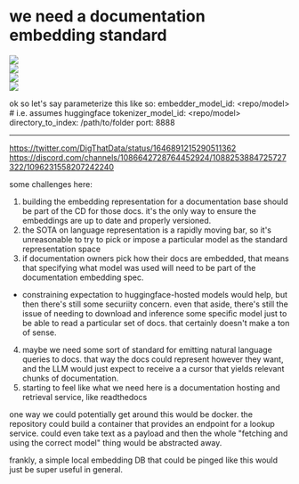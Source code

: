 # we need a documentation embedding standard

![](https://img.shields.io/badge/tag-standard-lightgrey)  
![](https://img.shields.io/badge/tag-documentation-lightgrey)  
![](https://img.shields.io/badge/tag-accessibility-lightgrey)  
![](https://img.shields.io/badge/tag-tooling-lightgrey)


ok so let's say parameterize this like so:
embedder_model_id: <repo/model> # i.e. assumes huggingface
tokenizer_model_id: <repo/model>
directory_to_index: /path/to/folder 
port: 8888


---

https://twitter.com/DigThatData/status/1646891215290511362
https://discord.com/channels/1086642728764452924/1088253884725727322/1096231558207242240

some challenges here:

1. building the embedding representation for a documentation base should be part of the CD for those docs. it's the only way to ensure the embeddings are up to date and properly versioned.
2. the SOTA on language representation is a rapidly moving bar, so it's unreasonable to try to pick or impose a particular model as the standard representation space
3. if documentation owners pick how their docs are embedded, that means that specifying what model was used will need to be part of the documentation embedding spec.
- constraining expectation to huggingface-hosted models would help, but then there's still some securiity concern. even that aside, there's still the issue of needing to download
and inference some specific model just to be able to read a particular set of docs. that certainly doesn't make a ton of sense.
4. maybe we need some sort of standard for emitting natural language queries to docs. that way the docs could represent however they want, and the LLM would just expect to receive a
a cursor that yields relevant chunks of documentation.
5. starting to feel like what we need here is a documentation hosting and retrieval service, like readthedocs

one way we could potentially get around this would be docker. the repository could build a container that provides an endpoint for a lookup service. could even take text as a payload
and then the whole "fetching and using the correct model" thing would be abstracted away. 

frankly, a simple local embedding DB that could be pinged like this would just be super useful in general. 
